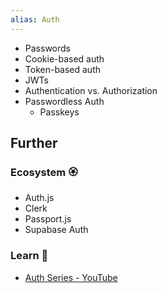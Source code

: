 ```yaml
---
alias: Auth
---
```


- Passwords
- Cookie-based auth
- Token-based auth
- JWTs
- Authentication vs. Authorization
- Passwordless Auth
    - Passkeys

## Further
### Ecosystem 🏵

- Auth.js
- Clerk
- Passport.js
- Supabase Auth
### Learn 🧠

- [Auth Series - YouTube](https://invidious.tiekoetter.com/playlist?list=PLkZYeFmDuaN2pZOuMWjIfvZ6v2ZFp2jyK)